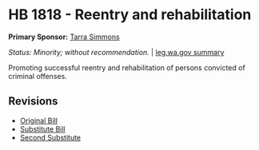 # HB 1818 - Reentry and rehabilitation
**Primary Sponsor:** [Tarra Simmons](/person/leg/tarra.simmons.md)

*Status: Minority; without recommendation.* | [leg.wa.gov summary](https://app.leg.wa.gov/billsummary?BillNumber=1818&Year=2021)

Promoting successful reentry and rehabilitation of persons convicted of criminal offenses.

## Revisions
* [Original Bill](1/)
* [Substitute Bill](S/)
* [Second Substitute](S2/)